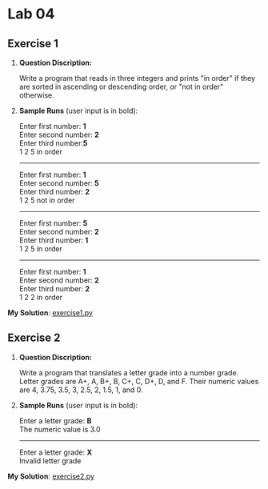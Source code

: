 # Lab 04

## Exercise 1

1. **Question Discription:**

    Write a program that reads in three integers and prints "in order" if they are sorted in ascending or descending order, or "not in order" otherwise.

2. **Sample Runs** (user input is in bold):

    Enter first number: **1**<br>
    Enter second number: **2**<br>
    Enter third number:**5**<br>
    1 2 5 in order

    ---
    Enter first number: **1**<br>
    Enter second number: **5**<br>
    Enter third number: **2**<br>
    1 2 5 not in order

    ---
    Enter first number: **5**<br>
    Enter second number: **2**<br>
    Enter third number: **1**<br>
    1 2 5 in order

    ---
    Enter first number: **1**<br>
    Enter second number: **2**<br>
    Enter third number: **2**<br>
    1 2 2 in order

**My Solution**: [exercise1.py](exercise1.py)

## Exercise 2

1. **Question Discription:**

    Write a program that translates a letter grade into a number grade. Letter grades are A+, A, B+, B, C+, C, D+, D, and F. Their numeric values are 4, 3.75, 3.5, 3, 2.5, 2, 1.5, 1, and 0.

2. **Sample Runs** (user input is in bold):

    Enter a letter grade: **B**<br>
    The numeric value is 3.0

    ---
    Enter a letter grade: **X**<br>
    Invalid letter grade

**My Solution**: [exercise2.py](exercise2.py)
